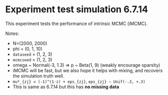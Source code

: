 # Experiment test simulation 6.7.14

This experiment tests the performance of intrinsic MCMC (iMCMC).

Notes:
- N=(2000, 2000)
- phi = (0, 1, 10)
- `dataseed` = (1, 2, 3)
- `mcmcseed` = (1, 2, 3)
- omega ~ Normal(-3, 1.3) => p ~ Beta(1, 9) (weakly encourage sparsity)
- iMCMC will be fast, but we also hope it helps with mixing, and recovers the
  simulation truth well.
- `mu*_{zj} = (-1)^(1-z) + eps_{zj}`, `eps_{zj} ~ Unif(-.3, +.3)`
- This is same as 6.7.14 but this has **no missing data**
